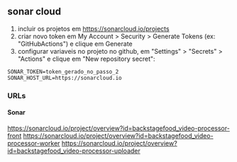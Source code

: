 ## sonar cloud 
1. incluir os projetos em https://sonarcloud.io/projects
2. criar novo token em My Account > Security > Generate Tokens (ex: "GitHubActions") e clique em Generate
3. configurar variaveis no projeto no github, em  "Settings" > "Secrets" > "Actions" e clique em "New repository secret": 
```
SONAR_TOKEN=token_gerado_no_passo_2
SONAR_HOST_URL=https://sonarcloud.io
```

### URLs 
#### Sonar
https://sonarcloud.io/project/overview?id=backstagefood_video-processor-front
https://sonarcloud.io/project/overview?id=backstagefood_video-processor-worker
https://sonarcloud.io/project/overview?id=backstagefood_video-processor-uploader